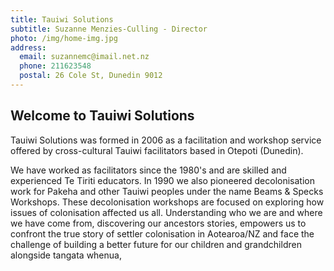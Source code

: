 ```yaml
---
title: Tauiwi Solutions
subtitle: Suzanne Menzies-Culling - Director
photo: /img/home-img.jpg
address:
  email: suzannemc@imail.net.nz
  phone: 211623548
  postal: 26 Cole St, Dunedin 9012
---
```

## Welcome to Tauiwi Solutions

Tauiwi Solutions was formed in 2006 as a facilitation and workshop service offered by cross-cultural Tauiwi facilitators based in Otepoti (Dunedin).

We have worked as facilitators since the 1980's and are skilled and experienced Te Tiriti educators. In 1990 we also pioneered decolonisation work for Pakeha and other Tauiwi peoples under the name Beams & Specks Workshops. These decolonisation workshops are focused on exploring how issues of colonisation affected us all.  Understanding who we are and where we have come from, discovering our ancestors stories, empowers us to confront the true story of settler colonisation in Aotearoa/NZ and face  the challenge of building a better future for our children and grandchildren alongside tangata whenua,